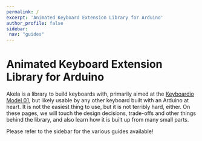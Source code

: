 ```yaml
---
permalink: /
excerpt: 'Animated Keyboard Extension Library for Arduino'
author_profile: false
sidebar:
 nav: "guides"
---
```


**A**nimated **K**eyboard **E**xtension **L**ibrary for **A**rduino
===================================================================

Akela is a library to build keyboards with, primarily aimed at
the [Keyboardio Model 01][kbdio], but likely usable by any other keyboard built
with an Arduino at heart. It is not the easiest thing to use, but it is not
terribly hard, either. On these pages, we will touch the design decisions,
trade-offs and other things behind the library, and also learn how it is built
up from many small parts.

 [kbdio]: https://shop.keyboard.io/

Please refer to the sidebar for the various guides available!
